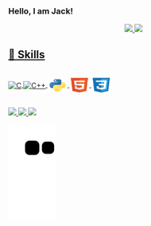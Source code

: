 ### Hello, I am Jack!

<div align="center">
  <a href="https://github.com/jacksonMarcelinoFreitas">
  <img height="150em" src="https://github-readme-stats.vercel.app/api?username=jacksonMarcelinoFreitas&show_icons=true&theme=gotham&include_all_commits=true&count_private=true"/>
  <img height="150em" src="https://github-readme-stats.vercel.app/api/top-langs/?username=jacksonMarcelinoFreitas&layout=compact&langs_count=7&theme=gotham"/>
</div>
  
## 🚀 Skills
<div style="display: inline_block"><br>
  <img align="center" alt="C" height="30" width="40" src="https://cdn.jsdelivr.net/gh/devicons/devicon/icons/c/c-original.svg">
  <img align="center" alt="C++" height="30" width="40" src="https://cdn.jsdelivr.net/gh/devicons/devicon/icons/cplusplus/cplusplus-plain.svg">
  <img align="center" alt="Python" height="30" width="40" src="https://raw.githubusercontent.com/devicons/devicon/master/icons/python/python-original.svg">
  <img align="center" alt="HTML" height="30" width="40" src="https://raw.githubusercontent.com/devicons/devicon/master/icons/html5/html5-original.svg">
  <img align="center" alt="CSS" height="30" width="40" src="https://raw.githubusercontent.com/devicons/devicon/master/icons/css3/css3-original.svg">
  
  
##

<div> 
  <a href="https://www.instagram.com/jacksonm.f/" target="_blank"><img src="https://img.shields.io/badge/-Instagram-%23E4405F?style=for-the-badge&logo=instagram&logoColor=white" target="_blank">
  </a>
  <a href = "mailto: jacksonzitap.mc@gmail.com"><img src="https://img.shields.io/badge/-Gmail-%23333?style=for-the-badge&logo=gmail&logoColor=white" target="_blank">
  </a>
  <a href="https://www.linkedin.com/in/jackson-marcelino-de-freitas-900a18209/" target="_blank"><img src="https://img.shields.io/badge/-LinkedIn-%230077B5?style=for-the badge&logo=linkedin&logoColor=white" target="_blank">
  </a>
 
  ![Snake animation](https://github.com/jacksonMarcelinoFreitas/jacksonMarcelinoFreitas/blob/output/github-contribution-grid-snake.svg)
</div>

